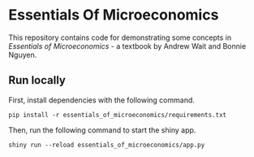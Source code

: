 # Essentials Of Microeconomics

This repository contains code for demonstrating some concepts in _Essentials of
Microeconomics_ - a textbook by Andrew Wait and Bonnie Nguyen.

## Run locally

First, install dependencies with the following command.

```
pip install -r essentials_of_microeconomics/requirements.txt
```

Then, run the following command to start the shiny app.

```
shiny run --reload essentials_of_microeconomics/app.py
```
